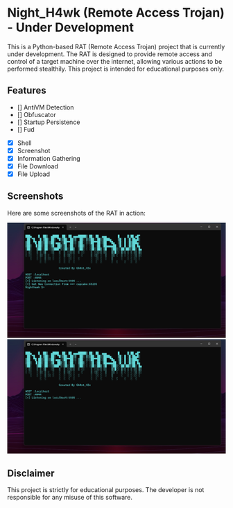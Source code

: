 # Night_H4wk (Remote Access Trojan) - Under Development

This is a Python-based RAT (Remote Access Trojan) project that is currently under development. The RAT is designed to provide remote access and control of a target machine over the internet, allowing various actions to be performed stealthily. This project is intended for educational purposes only.

## Features

- [] AntiVM Detection
- [] Obfuscator
- [] Startup Persistence
- [] Fud
- [x] Shell
- [x] Screenshot
- [x] Information Gathering
- [x] File Download
- [x] File Upload

## Screenshots

Here are some screenshots of the RAT in action:

![Screenshot 1](screenshot1.png)
![Screenshot 2](screenshot.png)

## Disclaimer

This project is strictly for educational purposes. The developer is not responsible for any misuse of this software.



